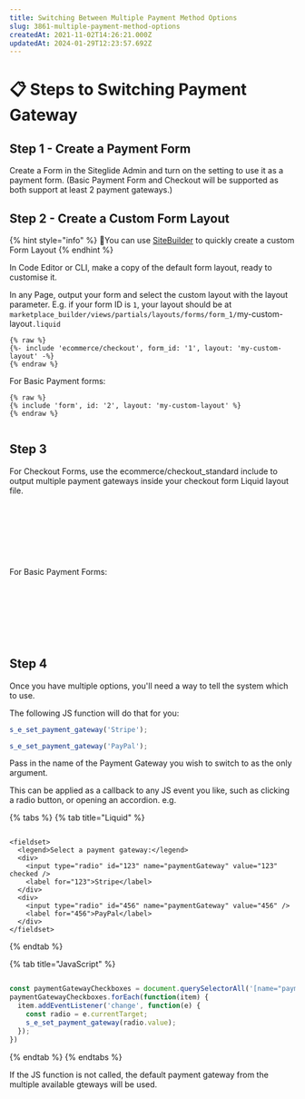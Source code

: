 ```yaml
---
title: Switching Between Multiple Payment Method Options
slug: 3861-multiple-payment-method-options
createdAt: 2021-11-02T14:26:21.000Z
updatedAt: 2024-01-29T12:23:57.692Z
---
```


# 📋 Steps to Switching Payment Gateway

## Step 1 - Create a Payment Form

Create a Form in the Siteglide Admin and turn on the setting to use it as a payment form. (Basic Payment Form and Checkout will be supported as both support at least 2 payment gateways.)

## Step 2 - Create a Custom Form Layout

{% hint style="info" %}
:genie:You can use [SiteBuilder](../../../module-sitebuilder/get-started-sitebuilder/link-to-sitebuilder-form-layouts.md) to quickly create a custom Form Layout
{% endhint %}

In Code Editor or CLI, make a copy of the default form layout, ready to customise it.

In any Page, output your form and select the custom layout with the layout parameter. E.g. if your form ID is `1`, your layout should be at `marketplace_builder/views/partials/layouts/forms/form_1/`my-custom-layout`.liquid`

```liquid
{% raw %}
{%- include 'ecommerce/checkout', form_id: '1', layout: 'my-custom-layout' -%}
{% endraw %}

```

For Basic Payment forms:

```liquid
{% raw %}
{% include 'form', id: '2', layout: 'my-custom-layout' %}
{% endraw %}


```

## Step 3

For Checkout Forms, use the ecommerce/checkout\_standard include to output multiple payment gateways inside your checkout form Liquid layout file.

```liquid






 
```

For Basic Payment Forms:

```liquid






 
```

## Step 4

Once you have multiple options, you'll need a way to tell the system which to use.

The following JS function will do that for you:

```javascript
s_e_set_payment_gateway('Stripe');

s_e_set_payment_gateway('PayPal');
```

Pass in the name of the Payment Gateway you wish to switch to as the only argument.

This can be applied as a callback to any JS event you like, such as clicking a radio button, or opening an accordion. e.g.

{% tabs %}
{% tab title="Liquid" %}
```liquid

<fieldset>
  <legend>Select a payment gateway:</legend>
  <div>
    <input type="radio" id="123" name="paymentGateway" value="123" checked />
    <label for="123">Stripe</label>
  </div>
  <div>
    <input type="radio" id="456" name="paymentGateway" value="456" />
    <label for="456">PayPal</label>
  </div>
</fieldset>
```
{% endtab %}

{% tab title="JavaScript" %}
```javascript

const paymentGatewayCheckboxes = document.querySelectorAll('[name="paymentGateway"]');
paymentGatewayCheckboxes.forEach(function(item) {
  item.addEventListener('change', function(e) {
    const radio = e.currentTarget;
    s_e_set_payment_gateway(radio.value);
  });
})
```
{% endtab %}
{% endtabs %}

If the JS function is not called, the default payment gateway from the multiple available gteways will be used.
